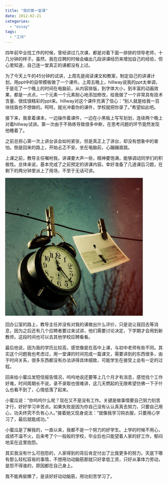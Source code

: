 ```yaml
---
title: "我的第一堂课"
date: 2012-02-21
categories: 
  - "essay"
tags: 
  - "工作"
---
```


四年前毕业找工作的时候，曾经讲过几次课，都是对着下面一排排的领导老师，十几分钟的样子。虽然，我在应聘的时候会编出几段讲课经历来增加自己的经验，但心里知道，自己连一堂真正的课都没有上过。

为了今天上午的45分钟的试讲，上周先是阅读课文和教案，制定自己的讲课计划，用ppt中的自带模板做了一个课件。上周五晚上，hillway说我的ppt太单调，于是花了一个晚上的时间在电脑前，从内容排版，到字体大小，到丰富的动画效果，都是一点点，一个元素一个元素耐心地添加修改，给我做了一个非常具有技术含量、很炫很精彩的ppt来。hillway对这个课件充满了信心：“别人就是给我一百块钱我也不想做的。呵呵，就光冲着你的课件，学校就把你录了。”希望如此吧。

接下来，我拿着课本，一边操作着课件，一边在小黑板上写写划划，连续两个晚上对着hillway试讲。第一次由于不熟练导致很多中断，在思考问题的环节竟然发现他睡着了。

之前总担心第一次上讲台该会如何紧张，但是真正上了讲台，却没有想象中的害怕。倒是回来的路上，开始忐忑不安。坐在电脑前，心蹦蹦直跳。

上课之前，教导主任嘱咐我，讲课要大声一些，精神要饱满，能够调动同学们的积极性。总体来说，基本完成了之前预定的讲课内容。幸好准备了几道课后习题，在剩下的两分钟里派上了用场，不至于无话可讲。

![62231101gw1dq67c7q2xkj](images/6914029485_e7077b41fc_z.jpg)

回办公室的路上，教导主任并没有对我的课做出什么评价，只是说让我回去等消息，因为之后还有几个应聘者要过来试讲，他们需要讨论决定，下学期才会用到新教师，这段时间也可以去其他学校应聘看看。

最后他说，因为我的学历比较高，感觉像是在高中上课，与初中老师有些不同。其实这个问题我也考虑过，用一堂课的时间完成一篇课文，需要讲到的东西很多，由于时间关系，很多东西都没有办法讲得具体细致，可能学生在接受上会有一定的过程。

回来给小蜜瓜发短信报告情况，呜呜地说还要等上几个月才有消息，感觉找个工作好难，时间周期长不说，录不录取也很难讲，这几天燃起的无限希望仿佛一下子什么也看不到了，心情低落了起来。

小蜜瓜说：“你呜呜什么呢？现在又不是没有工作。关键是做事情要自己努力刻苦才行，好好学习辛苦点。如果失败是因为你自己没有认认真真去努力，只要自己用心，功夫终究不负有心人。”接着她又现身说法：“就像我学习钩衣服，只要用心学习了，最后就能成功。”

小蜜瓜是了解我的，一直以来，我都不是一个努力的好学生。上学的时候不用心，成绩不温不火，后来考了个一般般的学校，毕业后也只能望着人家的好工作，郁闷地呆在这里抱怨。

其实我没有什么可抱怨的，人家得到的背后肯定付出了比我更多的努力。天底下哪有那么轻松容易的事情，不想用功动脑筋那就只好拿低工资，只好从事体力劳动，是怨不得谁的，原因都在自己身上。

我不能再偷懒了，是该好好动动脑筋，用功刻苦学习了。
